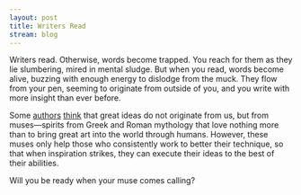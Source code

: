 ```yaml
---
layout: post
title: Writers Read
stream: blog
---
```


Writers read. Otherwise, words become trapped. You reach for them as they lie slumbering, mired in mental sludge. But when you read, words become alive, buzzing with enough energy to dislodge from the muck. They flow from your pen, seeming to originate from outside of you, and you write with more insight than ever before.

Some [authors](https://stevenpressfield.com/2013/10/you-as-the-muse-sees-you/) [think](https://www.ted.com/talks/elizabeth_gilbert_on_genius?language=en) that great ideas do not originate from us, but from muses—spirits from Greek and Roman mythology that love nothing more than to bring great art into the world through humans. However, these muses only help those who consistently work to better their technique, so that when inspiration strikes, they can execute their ideas to the best of their abilities. 	

Will you be ready when your muse comes calling?	
